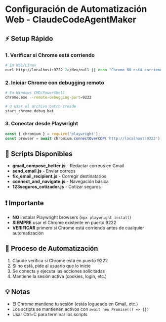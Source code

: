 # Configuración de Automatización Web - ClaudeCodeAgentMaker

## ⚡ Setup Rápido

### 1. Verificar si Chrome está corriendo
```bash
# En WSL/Linux
curl http://localhost:9222 2>/dev/null || echo "Chrome NO está corriendo"
```

### 2. Iniciar Chrome con debugging remoto
```bash
# En Windows CMD/PowerShell
chrome.exe --remote-debugging-port=9222

# O usar el archivo batch creado
start_chrome_debug.bat
```

### 3. Conectar desde Playwright
```javascript
const { chromium } = require('playwright');
const browser = await chromium.connectOverCDP('http://localhost:9222');
```

## 📁 Scripts Disponibles

- **gmail_compose_better.js** - Redactar correos en Gmail
- **send_email.js** - Enviar correos
- **fix_email_recipient.js** - Corregir destinatarios
- **connect_and_navigate.js** - Navegación básica
- **123seguros_cotizador.js** - Cotizar seguros

## ❗ Importante

- **NO** instalar Playwright browsers (`npx playwright install`)
- **SIEMPRE** usar el Chrome existente en puerto 9222
- **VERIFICAR** primero si Chrome está corriendo antes de cualquier automatización

## 🔄 Proceso de Automatización

1. Claude verifica si Chrome está en puerto 9222
2. Si no está, pide al usuario que lo inicie
3. Se conecta y ejecuta las acciones solicitadas
4. Mantiene la sesión activa (cookies, login, etc.)

## 💡 Notas

- El Chrome mantiene tu sesión (estás logueado en Gmail, etc.)
- Los scripts se mantienen activos con `await new Promise(() => {})`
- Usar Ctrl+C para terminar los scripts